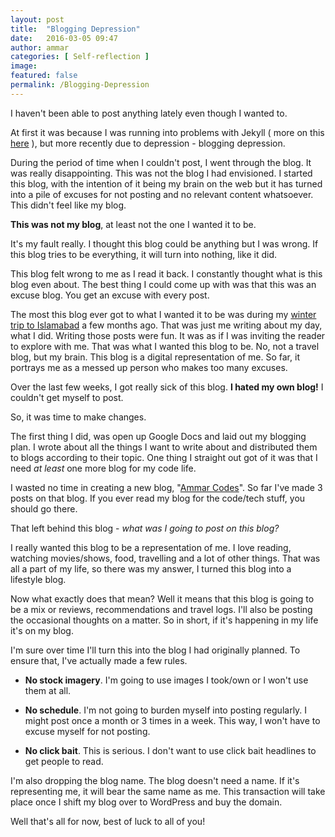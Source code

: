 ```yaml
---
layout: post
title:  "Blogging Depression"
date:   2016-03-05 09:47
author: ammar
categories: [ Self-reflection ]
image: 
featured: false
permalink: /Blogging-Depression
---
```


I haven't been able to post anything lately even though I wanted to.

At first it was because I was running into problems with Jekyll ( more on this [here](https://medium.com/@ammarshah/why-is-my-blog-inactive-jekyll-problems-24b325e1bd26#.np9ykrjnb) ), but more recently due to depression - blogging depression.

During the period of time when I couldn't post, I went through the blog. It was really disappointing. This was not the blog I had envisioned. I started this blog, with the intention of it being my brain on the web but it has turned into a pile of excuses for not posting and no relevant content whatsoever. This didn't feel like my blog.

**This was not my blog**, at least not the one I wanted it to be.

It's my fault really. I thought this blog could be anything but I was wrong. If this blog tries to be everything, it will turn into nothing, like it did.

This blog felt wrong to me as I read it back. I constantly thought what is this blog even about. The best thing I could come up with was that this was an excuse blog. You get an excuse with every post.

The most this blog ever got to what I wanted it to be was during my [winter trip to Islamabad](/2015/12/12/isl-trip/) a few months ago. That was just me writing about my day, what I did. Writing those posts were fun. It was as if I was inviting the reader to explore with me. That was what I wanted this blog to be. No, not a travel blog, but my brain. This blog is a digital representation of me. So far, it portrays me as a messed up person who makes too many excuses.

Over the last few weeks, I got really sick of this blog. **I hated my own blog!** I couldn't get myself to post.  

So, it was time to make changes.

The first thing I did, was open up Google Docs and laid out my blogging plan. I wrote about all the things I want to write about and distributed them to blogs according to their topic. One thing I straight out got of it was that I need *at least* one more blog for my code life.

I wasted no time in creating a new blog, "[Ammar Codes](http://ammarcodes.blogspot.com/)". So far I've made 3 posts on that blog. If you ever read my blog for the code/tech stuff, you should go there.

That left behind this blog - *what was I going to post on this blog?*

I really wanted this blog to be a representation of me. I love reading, watching movies/shows, food, travelling and a lot of other things. That was all a part of my life, so there was my answer, I turned this blog into a lifestyle blog.

Now what exactly does that mean? Well it means that this blog is going to be a mix or reviews, recommendations and travel logs. I'll also be posting the occasional thoughts on a matter. So in short, if it's happening in my life it's on my blog.

I'm sure over time I'll turn this into the blog I had originally planned. To ensure that, I've actually made a few rules.

- **No stock imagery**. I'm going to use images I took/own or I won't use them at all.

- **No schedule**. I'm not going to burden myself into posting regularly. I might post once a month or 3 times in a week. This way, I won't have to excuse myself for not posting.

- **No click bait**. This is serious. I don't want to use click bait headlines to get people to read.

I'm also dropping the blog name. The blog doesn't need a name. If it's representing me, it will bear the same name as me. This transaction will take place once I shift my blog over to WordPress and buy the domain.

Well that's all for now, best of luck to all of you!

